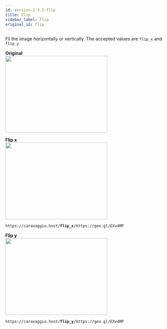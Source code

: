 ```yaml
---
id: version-2.3.5-flip
title: Flip
sidebar_label: Flip
original_id: flip
---
```


Fli the image horizontally or vertically. The accepted values are
`flip_x` and `flip_y`



**Original**     
<img width="320" height="240" src="assets/example/girls.jpeg" />

**Flip x**     
<img width="320" height="240" src="assets/example/flipx.jpeg" />    
<pre><code class="hljs css html">https://caravaggio.host/<strong>flip_x</strong>/https://goo.gl/EXv4MP</code></pre>

**Flip y**     
<img width="320" height="240" src="assets/example/flipy.jpeg" />    
<pre><code class="hljs css html">https://caravaggio.host/<strong>flip_y</strong>/https://goo.gl/EXv4MP</code></pre>
